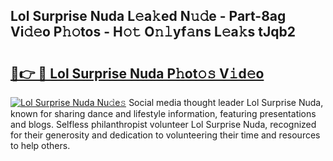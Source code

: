 ## Lol Surprise Nuda L𝚎a𝚔ed N𝚞𝚍e - Part-8ag Vi𝚍𝚎o P𝚑𝚘tos - H𝚘𝚝 O𝚗𝚕yf𝚊ns L𝚎a𝚔s tJqb2

# <h2><a href="http://kfcb02.oniu.top/?m=Lol+Surprise+Nuda">🔗👉 🔴 Lol Surprise Nuda P𝚑ot𝚘𝚜 V𝚒d𝚎o</a></h2>

[![Lol Surprise Nuda Nu𝚍e𝚜](https://i.imgur.com/0qMVB7G.gif)](http://kfcb02.oniu.top/?m=Lol+Surprise+Nuda)
Social media thought leader Lol Surprise Nuda, known for sharing dance and lifestyle information, featuring presentations and blogs. Selfless philanthropist volunteer Lol Surprise Nuda, recognized for their generosity and dedication to volunteering their time and resources to help others.  
